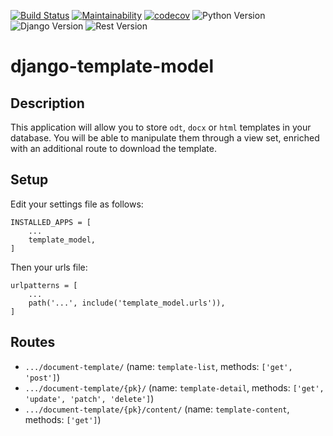 [![Build Status](https://travis-ci.org/courtem/django-template-model.svg?branch=master)](https://travis-ci.org/courtem/django-template-model)
[![Maintainability](https://api.codeclimate.com/v1/badges/2e15c7ac17e66d1c8e16/maintainability)](https://codeclimate.com/github/courtem/django-template-model/maintainability)
[![codecov](https://codecov.io/gh/courtem/django-template-model/branch/master/graph/badge.svg)](https://codecov.io/gh/courtem/django-template-model)
![Python Version](https://img.shields.io/badge/python-%3E%3D%203.6-blue.svg)
![Django Version](https://img.shields.io/badge/django-%3E%3D%202.1-blue.svg)
![Rest Version](https://img.shields.io/badge/django--rest--framework-%3E%3D%203.10.0-blue)

# django-template-model

## Description

This application will allow you to store `odt`, `docx` or `html` templates in
your database. You will be able to manipulate them through a view set, enriched
with an additional route to download the template.

## Setup

Edit your settings file as follows:

```
INSTALLED_APPS = [
    ...
    template_model,
]
```

Then your urls file:

```
urlpatterns = [
    ...
    path('...', include('template_model.urls')),
]
```

## Routes

* `.../document-template/` (name: `template-list`, methods: `['get', 'post']`)
* `.../document-template/{pk}/` (name: `template-detail`,
  methods: `['get', 'update', 'patch', 'delete']`)
* `.../document-template/{pk}/content/` (name: `template-content`,
  methods: `['get']`)
